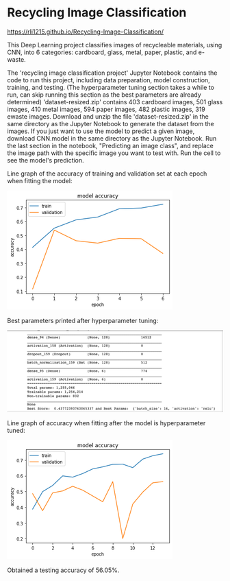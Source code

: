 # Recycling Image Classification
https://rli1215.github.io/Recycling-Image-Classification/

This Deep Learning project classifies images of recycleable materials, using CNN, into 6 categories: cardboard, glass, metal, paper, plastic, and e-waste.

The 'recycling image classification project' Jupyter Notebook contains the code to run this project, including data preparation, model construction, training, and testing. (The hyperparameter tuning section takes a while to run, can skip running this section as the best parameters are already determined)
 'dataset-resized.zip' contains 403 cardboard images, 501 glass images, 410 metal images, 594 paper images, 482 plastic images, 319 ewaste images. 
 Download and unzip the file 'dataset-resized.zip' in the same directory as the Jupyter Notebook to generate the dataset from the images.
If you just want to use the model to predict a given image, download CNN.model in the same directory as the Jupyter Notebook. Run the last section in the notebook, "Predicting an image class", and replace the image path with the specific image you want to test with. Run the cell to see the model's prediction.

Line graph of the accuracy of training and validation set at each epoch when fitting the model:

![Hyperparameter tuning best parameters](https://github.com/rli1215/Recycling-Image-Classification/blob/main/docs/model.png)

Best parameters printed after hyperparameter tuning:

![Hyperparameter tuning best parameters](https://github.com/rli1215/Recycling-Image-Classification/blob/main/docs/hyperparameter%20tuning%20results.png)

Line graph of accuracy when fitting after the model is hyperparameter tuned:

![Hyperparameter tuning best parameters](https://github.com/rli1215/Recycling-Image-Classification/blob/main/docs/tuned%20model.png)

Obtained a testing accuracy of 56.05%.
